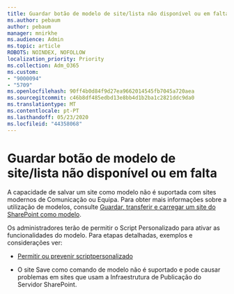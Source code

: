 ```yaml
---
title: Guardar botão de modelo de site/lista não disponível ou em falta
ms.author: pebaum
author: pebaum
manager: mnirkhe
ms.audience: Admin
ms.topic: article
ROBOTS: NOINDEX, NOFOLLOW
localization_priority: Priority
ms.collection: Adm_O365
ms.custom:
- "9000094"
- "5709"
ms.openlocfilehash: 90ff4b0d84f9d27ea9662014545fb7045a720aea
ms.sourcegitcommit: c46b8df485edbd13e8bb4d1b2ba1c2821ddc9da0
ms.translationtype: MT
ms.contentlocale: pt-PT
ms.lasthandoff: 05/23/2020
ms.locfileid: "44358068"
---
```

# <a name="save-sitelist-template-button-not-available-or-missing"></a>Guardar botão de modelo de site/lista não disponível ou em falta

A capacidade de salvar um site como modelo não é suportada com sites modernos de Comunicação ou Equipa. Para obter mais informações sobre a utilização de modelos, consulte [Guardar, transferir e carregar um site do SharePoint como modelo](https://docs.microsoft.com/sharepoint/dev/general-development/save-download-and-upload-a-sharepoint-site-as-a-template).

Os administradores terão de permitir o Script Personalizado para ativar as funcionalidades do modelo. Para etapas detalhadas, exemplos e considerações ver:

- [Permitir ou prevenir scriptpersonalizado](https://docs.microsoft.com/sharepoint/allow-or-prevent-custom-script)

- O site Save como comando de modelo não é suportado e pode causar problemas em sites que usam a Infraestrutura de Publicação do Servidor SharePoint.


